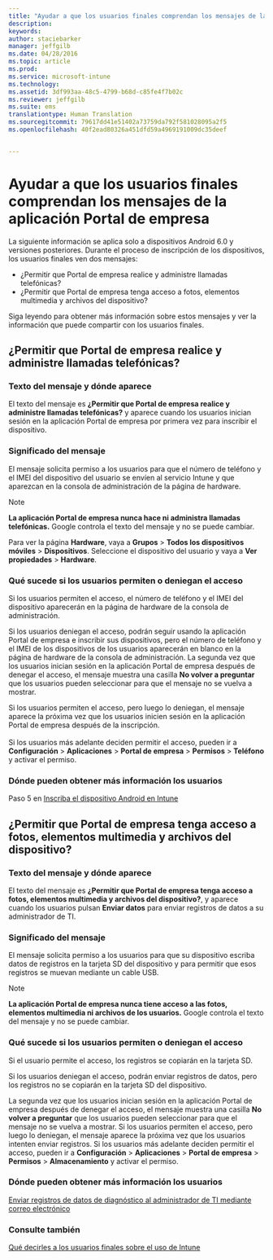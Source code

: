 ```yaml
---
title: "Ayudar a que los usuarios finales comprendan los mensajes de la aplicación Portal de empresa | Microsoft Intune"
description: 
keywords: 
author: staciebarker
manager: jeffgilb
ms.date: 04/28/2016
ms.topic: article
ms.prod: 
ms.service: microsoft-intune
ms.technology: 
ms.assetid: 3df993aa-48c5-4799-b68d-c85fe4f7b02c
ms.reviewer: jeffgilb
ms.suite: ems
translationtype: Human Translation
ms.sourcegitcommit: 79617dd41e51402a73759da792f581028095a2f5
ms.openlocfilehash: 40f2ead80326a451dfd59a4969191009dc35deef


---
```


# Ayudar a que los usuarios finales comprendan los mensajes de la aplicación Portal de empresa

La siguiente información se aplica solo a dispositivos Android 6.0 y versiones posteriores. Durante el proceso de inscripción de los dispositivos, los usuarios finales ven dos mensajes:

- ¿Permitir que Portal de empresa realice y administre llamadas telefónicas?
- ¿Permitir que Portal de empresa tenga acceso a fotos, elementos multimedia y archivos del dispositivo?

Siga leyendo para obtener más información sobre estos mensajes y ver la información que puede compartir con los usuarios finales.

## ¿Permitir que Portal de empresa realice y administre llamadas telefónicas?

### Texto del mensaje y dónde aparece
El texto del mensaje es **¿Permitir que Portal de empresa realice y administre llamadas telefónicas?** y aparece cuando los usuarios inician sesión en la aplicación Portal de empresa por primera vez para inscribir el dispositivo.

### Significado del mensaje
El mensaje solicita permiso a los usuarios para que el número de teléfono y el IMEI del dispositivo del usuario se envíen al servicio Intune y que aparezcan en la consola de administración de la página de hardware.

> [!NOTE]
> **La aplicación Portal de empresa nunca hace ni administra llamadas telefónicas.** Google controla el texto del mensaje y no se puede cambiar.

Para ver la página **Hardware**, vaya a **Grupos** > **Todos los dispositivos móviles** > **Dispositivos**. Seleccione el dispositivo del usuario y vaya a **Ver propiedades** > **Hardware**.

### Qué sucede si los usuarios permiten o deniegan el acceso
Si los usuarios permiten el acceso, el número de teléfono y el IMEI del dispositivo aparecerán en la página de hardware de la consola de administración.

Si los usuarios deniegan el acceso, podrán seguir usando la aplicación Portal de empresa e inscribir sus dispositivos, pero el número de teléfono y el IMEI de los dispositivos de los usuarios aparecerán en blanco en la página de hardware de la consola de administración. La segunda vez que los usuarios inician sesión en la aplicación Portal de empresa después de denegar el acceso, el mensaje muestra una casilla **No volver a preguntar** que los usuarios pueden seleccionar para que el mensaje no se vuelva a mostrar.

Si los usuarios permiten el acceso, pero luego lo deniegan, el mensaje aparece la próxima vez que los usuarios inicien sesión en la aplicación Portal de empresa después de la inscripción.</br></br>Si los usuarios más adelante deciden permitir el acceso, pueden ir a **Configuración** > **Aplicaciones** > **Portal de empresa** > **Permisos** > **Teléfono** y activar el permiso.

### Dónde pueden obtener más información los usuarios
Paso 5 en [Inscriba el dispositivo Android en Intune](/Intune/EndUser/enroll-your-device-in-intune-android)

## ¿Permitir que Portal de empresa tenga acceso a fotos, elementos multimedia y archivos del dispositivo?

### Texto del mensaje y dónde aparece
El texto del mensaje es **¿Permitir que Portal de empresa tenga acceso a fotos, elementos multimedia y archivos del dispositivo?**, y aparece cuando los usuarios pulsan **Enviar datos** para enviar registros de datos a su administrador de TI.

### Significado del mensaje
El mensaje solicita permiso a los usuarios para que su dispositivo escriba datos de registros en la tarjeta SD del dispositivo y para permitir que esos registros se muevan mediante un cable USB.   

> [!NOTE]
> **La aplicación Portal de empresa nunca tiene acceso a las fotos, elementos multimedia ni archivos de los usuarios.** Google controla el texto del mensaje y no se puede cambiar.

### Qué sucede si los usuarios permiten o deniegan el acceso
Si el usuario permite el acceso, los registros se copiarán en la tarjeta SD.

Si los usuarios deniegan el acceso, podrán enviar registros de datos, pero los registros no se copiarán en la tarjeta SD del dispositivo.

La segunda vez que los usuarios inician sesión en la aplicación Portal de empresa después de denegar el acceso, el mensaje muestra una casilla **No volver a preguntar** que los usuarios pueden seleccionar para que el mensaje no se vuelva a mostrar. Si los usuarios permiten el acceso, pero luego lo deniegan, el mensaje aparece la próxima vez que los usuarios intenten enviar registros. Si los usuarios más adelante deciden permitir el acceso, pueden ir a **Configuración**  >  **Aplicaciones**  >  **Portal de empresa**  >  **Permisos**  >  **Almacenamiento** y activar el permiso.

### Dónde pueden obtener más información los usuarios
[Enviar registros de datos de diagnóstico al administrador de TI mediante correo electrónico](/Intune/EndUser/send-diagnostic-data-logs-to-your-it-administrator-using-email-android)


### Consulte también
[Qué decirles a los usuarios finales sobre el uso de Intune](/intune/deploy-use/what-to-tell-your-end-users-about-using-microsoft-intune)



<!--HONumber=Jul16_HO1-->


